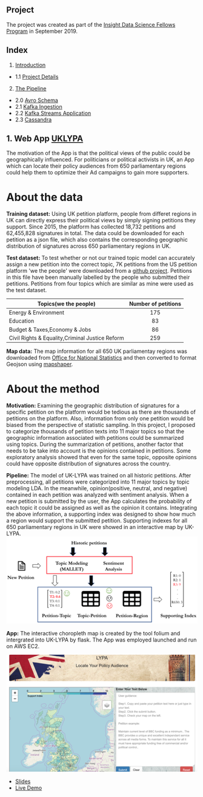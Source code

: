 
## Project
The project was created as part of the [Insight Data Science Fellows Program](https://www.insightdatascience.com/) in September 2019.

## Index

1. [Introduction](README.md#1-introduction)
 * 1.1 [Project Details](README.md#11-project-details)
2. [The Pipeline](README.md#2-the-pipeline)
 * 2.0 [Avro Schema](README.md#20-avro-schema)
 * 2.1 [Kafka Ingestion](README.md#21-kafka-ingestion)
 * 2.2 [Kafka Streams Application](README.md#22-kafka-streams-application)
 * 2.3 [Cassandra](README.md#23-cassandra)

## 1. Web App [UKLYPA](www.uklypa.com) 
The motivation of the App is that the political views of the public could be geographically influenced. For politicians or political
activists in UK, an App which can locate their policy audiences from 650 parliamentary regions could help them to optimize their Ad 
campaigns to gain more supporters.

# About the data
**Training dataset:** Using UK petition platform, people from differet regions in UK can directly express their political views by simply signing petitions they support. Since 2015, the platform has collected 18,732 petitions and 62,455,828 signatures in total. The data could be downloaded for each petition as a json file, which also contains the corresponding geographic distribution of signatures across 650 parliamentary regions in UK.

**Test dataset:**  To test whether or not our trained topic model can accurately assign a new petition into the correct topic, 7K petitions from the US petition platform 'we the people' were downloaded from a [github project](https://github.com/shivashankarrs/Petitions). Petitions in this file have been manually labelled by the people who submitted their petitions. Petitions from four topics which are similar as mine were used as the test dataset.

| Topics(we the people)        | Number of petitions          |
| ------------- |:-------------:|
| Energy & Environment      | 175 | 
| Education      | 83      | 
| Budget & Taxes,Economy & Jobs | 86     |
| Civil Rights & Equality,Criminal Justice Reform | 259      | 

**Map data:** The map information for all 650 UK parliamentay regions was downloaded from [Office for National Statistics](http://geoportal.statistics.gov.uk) and then converted to format Geojson using [mapshaper](https://mapshaper.org/).

# About the method
**Motivation:** Examining the geographic distribution of signatures for a specific petition on the platform would be tedious as there are thousands of petitions on the platform. Also, information from only one petition would be biased from the perspective of statistic sampling. In this project, I proposed to categorize thousands of petition texts into 11 major topics so that the geographic information associated with petitions could be summarized using topics. During the summarization of petitions, another factor that needs to be take into account is the opinions contained in petitions. Some exploratory analysis showed that even for the same topic, opposite opinions could have opposite distribution of signatures across the country. 

**Pipeline:** The model of UK-LYPA was trained on all historic petitions. After preprocessing, all petitions were categorized into 11 major topics by topic modeling LDA. In the meanwhile, opinion(positive, neutral, and negative) contained in each petition was analyzed with sentiment analysis. When a new petition is submitted by the user, the App calculates the probability of each topic it could be assigned as well as the opinion it contains. Integrating the above information, a supporting index was designed to show how much a region would support the submitted petition. Supporting indexes for all 650 parliamentary regions in UK were showed in an interactive map by UK-LYPA.
![Pipeline](https://github.com/purod/UKLYPA/blob/master/static/Pipeline_detail.png "Logo Title Text 1")

**App:** The interactive choropleth map is created by the tool folium and intergrated into UK-LYPA by flask. The App was employed launched and run on AWS EC2.

![App](https://github.com/purod/UKLYPA/blob/master/static/UK-LYPA.png "Logo Title Text 2")



 * [Slides](http://www.bit.ly/ads1989)
 * [Live Demo](http://www.adtstreams.info)

